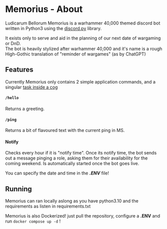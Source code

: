 # Memorius - About
Ludicarum Bellorum Memorius is a warhammer 40,000 themed discord bot written in Python3 using the [discord.py](https://discordpy.readthedocs.io/en/stable/index.html) library.

It exists only to serve and aid in the planning of our next date of wargaming or DnD. <br>
The bot is heavily stylized after warhammer 40,000 and it's name is a rough High-Gothic translation of "reminder of wargames" (as by ChatGPT)

## Features

Currently Memorius only contains 2 simple application commands, and a singular [task inside a cog](https://discordpy.readthedocs.io/en/stable/ext/tasks/index.html)

#### ```/hello```
Returns a greeting.

#### ```/ping```
Returns a bit of flavoured text with the current ping in MS.

#### Notify
Checks every hour if it is "notify time".
Once its notify time, the bot sends out a message pinging a role, asking them for their availability for the coming weekend.
Is automatically started once the bot goes live.

You can specify the date and time in the ***.ENV*** file!

## Running

Memorius can ran locally aslong as you have python3.10 and the requirements as listen in requirements.txt <br>

Memorius is also Dockerized! just pull the repository, configure a **.ENV** and run ```docker compose up -d``` !